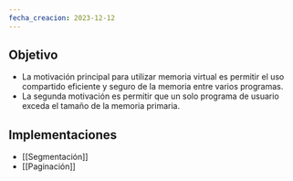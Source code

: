 ```yaml
---
fecha_creacion: 2023-12-12
---
```

## Objetivo
 - La motivación principal para utilizar memoria virtual es permitir el uso compartido eficiente y seguro de la memoria entre varios programas.
 - La segunda motivación es permitir que un solo programa de usuario exceda el tamaño de la memoria primaria.

## Implementaciones
 - [[Segmentación]]
 - [[Paginación]]